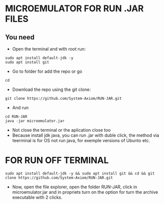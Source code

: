 # MICROEMULATOR FOR RUN .JAR FILES

## You need
+ Open the terminal and with root run: 
```
sudo apt install default-jdk -y
sudo apt install git
```
+ Go to folder for add the repo or go 
```
cd
```
+ Download the repo using the git clone:

```
git clone https://github.com/System-Axiom/RUN-JAR.git
``` 
+ And run 
```
cd RUN-JAR
java -jar microemulator.jar
```
+ Not close the terminal or the aplication close too
+ Because install jdk java, you can run .jar with duble click, the method via teerminal is for OS not run java, for exemple versions of Ubunto etc.

# FOR RUN OFF TERMINAL

```
sudo apt install default-jdk -y && sudo apt install git && cd && git clone https://github.com/System-Axiom/RUN-JAR.git
```
+ Now, open the file explorer, open the folder RUN-JAR, click in microemulator.jar and in propriets turn on the option for turn the archive executable with 2 clicks.
